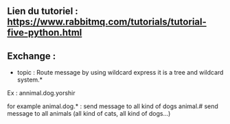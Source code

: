 
## Lien du tutoriel : https://www.rabbitmq.com/tutorials/tutorial-five-python.html

## Exchange :
- topic : Route message by using wildcard express
it is a tree and wildcard system.*

Ex : annimal.dog.yorshir

for example
animal.dog.* : send message to all kind of dogs
animal.# send message to all animals (all kind of cats, all kind of dogs...)
